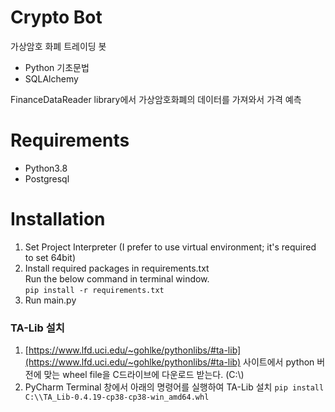 # Crypto Bot

가상암호 화폐 트레이딩 봇

- Python 기초문법
- SQLAlchemy

FinanceDataReader library에서 가상암호화폐의 데이터를 가져와서 
가격 예측

# Requirements

- Python3.8
- Postgresql

# Installation
1. Set Project Interpreter (I prefer to use virtual environment; it's required to set 64bit)
2. Install required packages in requirements.txt  
   Run the below command in terminal window.  
    `pip install -r requirements.txt`
3. Run main.py 

### TA-Lib 설치
1. [https://www.lfd.uci.edu/~gohlke/pythonlibs/#ta-lib](https://www.lfd.uci.edu/~gohlke/pythonlibs/#ta-lib) 사이트에서 
python 버전에 맞는 wheel file을 C드라이브에 다운로드 받는다. (C:\\)  
1. PyCharm Terminal 창에서 아래의 명령어를 실행하여 TA-Lib 설치
`pip install C:\\TA_Lib-0.4.19-cp38-cp38-win_amd64.whl`



